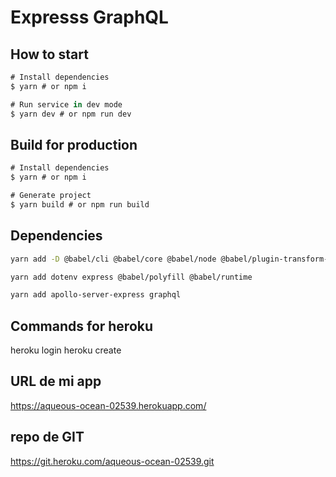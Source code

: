 # Expresss GraphQL

## How to start
```js
# Install dependencies
$ yarn # or npm i

# Run service in dev mode
$ yarn dev # or npm run dev
```

## Build for production
```js
# Install dependencies
$ yarn # or npm i

# Generate project
$ yarn build # or npm run build
```

## Dependencies
```sh
yarn add -D @babel/cli @babel/core @babel/node @babel/plugin-transform-runtime @babel/preset-env babel-plugin-inline-import nodemon

yarn add dotenv express @babel/polyfill @babel/runtime

yarn add apollo-server-express graphql
```

## Commands for heroku
heroku login
heroku create


## URL de mi app
https://aqueous-ocean-02539.herokuapp.com/
## repo de GIT
https://git.heroku.com/aqueous-ocean-02539.git
